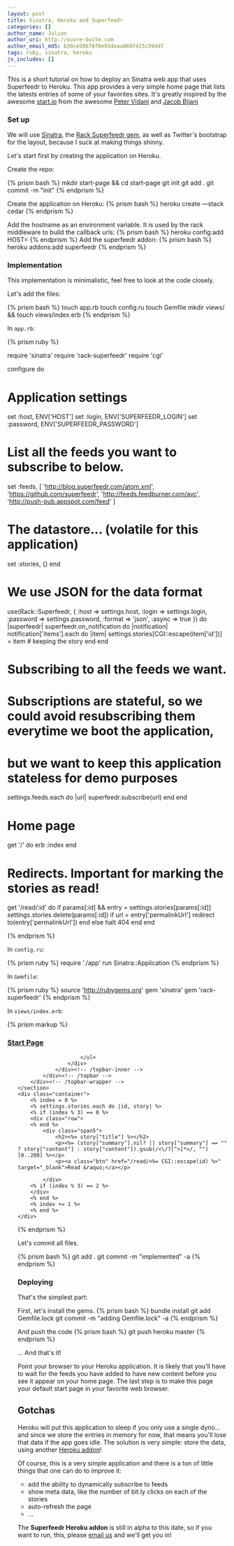```yaml
---
layout: post
title: Sinatra, Heroku and Superfeedr
categories: []
author_name: Julien
author_uri: http://ouvre-boite.com
author_email_md5: b30ce50678f0e934eaa6697425c59dd7
tags: ruby, sinatra, heroku
js_includes: []
---
```


This is a short tutorial on how to deploy an Sinatra web app that uses Superfeedr to Heroku. This app provides a very simple home page that lists the latests entries of some of your favorites sites. It's greatly inspired by the awesome [start.io](http://start.io/) from the awesome [Peter Vidani](http://petervidani.com/) and [Jacob
Bijani](http://jacobbijani.com/)

### Set up

We will use [Sinatra](http://www.sinatrarb.com/), the [Rack Superfeedr gem](https://github.com/superfeedr/rack-superfeedr), as well as Twitter's bootstrap for the layout, because I suck at making things
shinny.

Let's start first by creating the application on Heroku.

Create the repo:

{% prism bash %}
 mkdir start-page && cd start-page
 git init
 git add .
 git commit -m "init"
{% endprism %}

Create the application on Heroku:
{% prism bash %}
 heroku create —stack cedar
{% endprism %}

Add the hostname as an environment variable. It is used by the rack
middleware to build the callback urls:
{% prism bash %}
 heroku config:add HOST=<YOUR APP DOMAIN>
{% endprism %}
 Add the superfeedr addon:
{% prism bash %}
 heroku addons:add superfeedr
{% endprism %}

### Implementation

This implementation is minimalistic, feel free to look at the code
closely.

Let's add the files:

{% prism bash %}
touch app.rb
touch config.ru
touch Gemfile
mkdir views/ && touch views/index.erb
{% endprism %}

In <code>app.rb</code>:

{% prism ruby %}

require 'sinatra'
require 'rack-superfeedr'
require 'cgi'

configure do
  # Application settings
  set :host, ENV['HOST']
  set :login, ENV['SUPERFEEDR_LOGIN']
  set :password, ENV['SUPERFEEDR_PASSWORD']
  
  # List all the feeds you want to subscribe to below.
  set :feeds, [
    'http://blog.superfeedr.com/atom.xml',
    'https://github.com/superfeedr',
    'http://feeds.feedburner.com/avc',
    'http://push-pub.appspot.com/feed'
  ]
  # The datastore... (volatile for this application)
  set :stories, {} 
end

# We use JSON for the data format
use(Rack::Superfeedr, { :host => settings.host, :login => settings.login, :password => settings.password, :format => 'json', :async => true }) do |superfeedr| 
  superfeedr.on_notification do |notification|
    notification['items'].each do |item|
      settings.stories[CGI::escape(item['id'])] = item # keeping the story
    end
  end
  
  # Subscribing to all the feeds we want. 
  # Subscriptions are stateful, so we could avoid resubscribing them everytime we boot the application, 
  # but we want to keep this application stateless for demo purposes
  settings.feeds.each do |url|
    superfeedr.subscribe(url)
  end
end

# Home page
get '/' do
  erb :index
end

# Redirects. Important for marking the stories as read!
get '/read/:id' do
  if params[:id] && entry = settings.stories[params[:id]] 
    settings.stories.delete(params[:id])
    if url = entry['permalinkUrl']
      redirect to(entry['permalinkUrl'])
    end
  else
    halt 404
  end
end

{% endprism %}

In <code>config.ru</code>:

{% prism ruby %}
require './app'
run Sinatra::Application
{% endprism %}

In <code>Gemfile</code>:

{% prism ruby %}
source 'http://rubygems.org'
gem 'sinatra'
gem 'rack-superfeedr'
{% endprism %}

In <code>views/index.erb</code>:

{% prism markup %}
<!DOCTYPE html>
<html>
<head>
    <title>Start Page</title>
    <script src="http://ajax.googleapis.com/ajax/libs/jquery/1.7.1/jquery.min.js" type="text/javascript"></script>
    <script src="http://twitter.github.com/bootstrap/1.4.0/bootstrap-dropdown.js"></script>
    <script src="http://twitter.github.com/bootstrap/1.4.0/bootstrap-alerts.js"></script>
    <link rel="stylesheet" href="http://twitter.github.com/bootstrap/1.4.0/bootstrap.min.css">
</head>
<body style="padding-top: 50px;">
    <section id="navigation">
        <div class="topbar-wrapper" style="z-index: 5;">
            <div class="topbar" data-dropdown="dropdown">
                <div class="topbar-inner">
                    <div class="container">
                        <h3><a href="/">Start Page</a></h3>
                        <ul class="nav">

                        </ul>
                    </div>
                </div><!-- /topbar-inner -->
            </div><!-- /topbar -->
        </div><!-- /topbar-wrapper -->
    </section>
    <div class="container">
        <% index = 0 %>
        <% settings.stories.each do |id, story| %>
        <% if (index % 3) == 0 %>
        <div class="row">
        <% end %>
            <div class="span5">  
                <h2><%= story["title"] %></h2>
                <p><%= (story["summary"].nil? || story["summary"] == ""  ? story["content"] : story["content"]).gsub(/<\/?[^>]*>/, "")[0..280] %></p>
                <p><a class="btn" href="/read/<%= CGI::escape(id) %>" target="_blank">Read &raquo;</a></p>
                              
            </div>
        <% if (index % 3) == 2 %>
        </div>
        <% end %>
        <% index += 1 %>
        <% end %>
    </div>
</body>
</html>
{% endprism %}

Let's commit all files.

{% prism bash %}
 git add .
 git commit -m "implemented" -a
{% endprism %}

### Deploying

That's the simplest part:

First, let's install the gems.
{% prism bash %}
 bundle install
 git add Gemfile.lock
 git commit -m "adding Gemfile.lock" -a
{% endprism %}

And push the code
{% prism bash %}
 git push heroku master
{% endprism %}

... And that's it!

Point your browser to your Heroku application. It is likely that you'll have to wait for the feeds you have added to have new content before you see it appear on your home page. The last step is to make this page your default start page in your favorite web browser.

Gotchas
-------

Heroku will put this application to sleep if you only use a single dyno... and since we store the entries in memory for now, that means you'll lose that data if the app goes idle. The solution is very simple: store the data, using another [Heroku addon](https://addons.heroku.com/)!

Of course, this is a very simple application and there is a ton of
little things that one can do to improve it:

* add the ability to dynamically subscribe to feeds
* show meta data, like the number of bit.ly clicks on each of the stories
* auto-refresh the page
* ...

The **Superfeedr Heroku addon** is still in alpha to this date, so if
you want to run, this, please [email us](http://superfeedr.com/about)
and we'll get you in!

